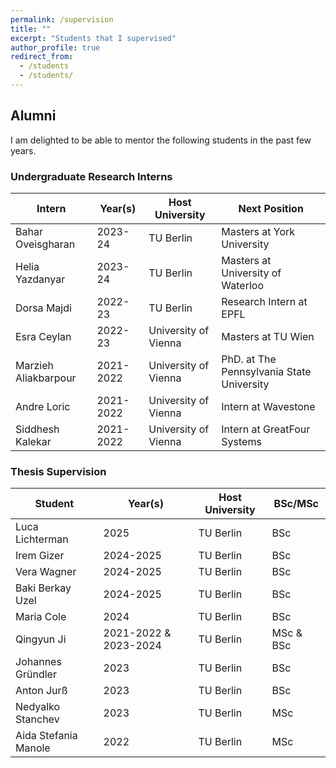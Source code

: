 ```yaml
---
permalink: /supervision
title: ""
excerpt: "Students that I supervised"
author_profile: true
redirect_from: 
  - /students
  - /students/
---
```


## Alumni
I am delighted to be able to mentor the following students in the past few years.

###  Undergraduate Research Interns

| Intern  | Year(s)  | Host University  | Next Position |
|---|---|---|---|
|  Bahar Oveisgharan |  2023-24 |  TU Berlin |   Masters at York University |
|  Helia Yazdanyar  |  2023-24 | TU Berlin  | Masters at University of Waterloo  |
|  Dorsa Majdi |  2022-23 |  TU Berlin |  Research Intern at EPFL |
|  Esra Ceylan  |  2022-23 | University of Vienna  | Masters at TU Wien |
|  Marzieh Aliakbarpour |  2021-2022 |  University of Vienna  |  PhD. at The Pennsylvania State University |
|  Andre Loric  |  2021-2022 | University of Vienna  | Intern at Wavestone|
|  Siddhesh Kalekar |  2021-2022|  University of Vienna  | Intern at GreatFour Systems|


### Thesis Supervision


| Student  | Year(s)   | Host University |  BSc/MSc |
|---|---|---|---|
| Luca Lichterman | 2025 | TU Berlin | BSc |
| Irem Gizer       |  2024-2025 | TU Berlin | BSc    |
| Vera Wagner      | 2024-2025 | TU Berlin | BSc    |
| Baki Berkay Uzel | 2024-2025 | TU Berlin |  BSc    | 
| Maria Cole  | 2024 | TU Berlin |  BSc |
| Qingyun Ji  | 2021-2022 & 2023-2024 | TU Berlin | MSc & BSc |
| Johannes Gründler  | 2023 | TU Berlin |  BSc |
| Anton Jurß | 2023 | TU Berlin | BSc | 
| Nedyalko Stanchev | 2023 | TU Berlin | MSc | 
| Aida Stefania Manole  |  2022 | TU Berlin | MSc    |
 
